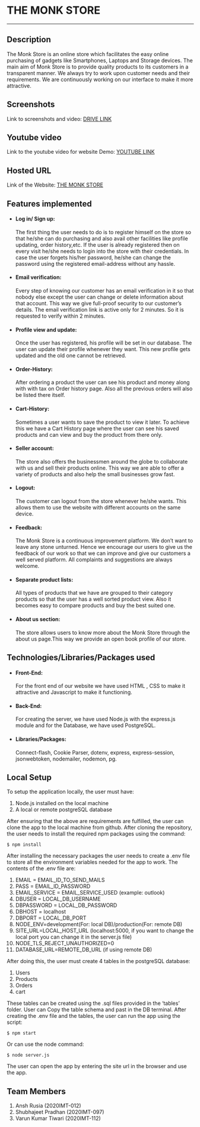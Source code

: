 # THE MONK STORE
---
## Description
The Monk Store is an online store which facilitates the easy online purchasing of gadgets like Smartphones, Laptops and Storage devices. The main aim of Monk Store is to provide quality products to its customers in a transparent manner. We always try to work upon customer needs and their requirements. We are continuously working on our interface to make it more attractive.

## Screenshots
Link to screenshots and video: [DRIVE LINK](https://drive.google.com/drive/folders/1a9aKDEmQS6xDlDykMyMslMFQWDcVYcn_?usp=sharing)

## Youtube video
Link to the youtube video for website Demo: [YOUTUBE LINK](https://youtu.be/BR4GLcENSGM)

## Hosted URL
Link of the Website: [THE MONK STORE](https://webkriti-the-monk-store.herokuapp.com/)

## Features implemented
* #### Log in/ Sign up: 
    The first thing the user needs to do is to register himself on the store so that he/she can do purchasing and also avail other facilities like profile updating, order history,etc. If the user is already registered then on every visit he/she needs to login into the store with their credentials. In case the user forgets his/her password, he/she can change the password using the registered email-address without any hassle.

* #### Email verification:
    Every step of knowing our customer has an email verification in it so that nobody else except the user can change or delete information about that account. This way we give  full-proof security to our customer’s details. The email verification link is active only for 2 minutes. So it is requested to verify within 2 minutes.

* #### Profile view and update:
    Once the user has registered, his profile will be set in our database. The user can update their profile whenever they want. This new profile gets updated and the old one cannot be retrieved. 

* #### Order-History:
    After ordering a product the user can see his product and money along with with tax on Order history page. Also all the previous orders will also be listed there itself.

* #### Cart-History:
    Sometimes a user wants to save the product to view it later. To achieve this we have a Cart History page where the user can see his saved products and can view and buy the product from there only.

* #### Seller account:

    The store also offers the businessmen around the globe to collaborate with us and sell their products online. This way we are able to offer a variety of products and also help the small businesses grow fast.

* #### Logout:
    The customer can logout from the store whenever he/she wants. This allows them to use the website with different accounts on the same device.

* #### Feedback:
    The Monk Store is a continuous improvement platform. We don’t want to leave any stone unturned. Hence we encourage our users to give us the feedback of our work so that we can improve and give our customers a well served platform. All complaints and suggestions are always welcome.  


* #### Separate product lists:
    All types of products that we have are grouped to their category products so that the user has a well sorted product view. Also it becomes easy to compare products and buy the best suited one.

* #### About us section:
    The store allows users to know more about the Monk Store through the about us page.This way we provide an open book profile of our store.

## Technologies/Libraries/Packages used
* #### Front-End: 
    For the front end of our website we have used HTML , CSS to make it attractive and Javascript to make it functioning.


* #### Back-End: 
    For creating the server, we have used Node.js with the express.js module and for the Database, we have used PostgreSQL.


* #### Libraries/Packages:
    Connect-flash, Cookie Parser, dotenv, express, express-session, jsonwebtoken, nodemailer, nodemon, pg.

## Local Setup
To setup the application locally, the user must have:
1. Node.js installed on the local machine
2. A local or remote postgreSQL database

After ensuring that the above are requirements are fulfilled, the user can clone the app to the local machine from github. After cloning the repository, the user needs to install the required npm packages using the command:

`$ npm install`

After installing the necessary packages the user needs to create a .env file to store all the environment variables needed for the app to work. The contents of the .env file are: 
1. EMAIL = EMAIL_ID_TO_SEND_MAILS
2. PASS = EMAIL_ID_PASSWORD
3. EMAIL_SERVICE = EMAIL_SERVICE_USED (example: outlook)
4. DBUSER = LOCAL_DB_USERNAME
5. DBPASSWORD = LOCAL_DB_PASSWORD
6. DBHOST = localhost
7. DBPORT = LOCAL_DB_PORT
8. NODE_ENV=development(For: local DB)/production(For: remote DB)
9. SITE_URL=LOCAL_HOST_URL (localhost:5000, if you want to change the local port you can change it in the server.js file)
10. NODE_TLS_REJECT_UNAUTHORIZED=0
11. DATABASE_URL=REMOTE_DB_URL (if using remote DB)

After doing this, the user must create 4 tables in the postgreSQL database: 
1. Users
2. Products
3. Orders
4. cart

These tables can be created using the .sql files provided in the ‘tables’ folder. User can Copy the table schema and past in the DB terminal.
After creating the .env file and the tables, the user can run the app using the script: 

`$ npm start`

Or can use the node command: 

`$ node server.js`

The user can open the app by entering the site url in the browser and use the app.

## Team Members
1. Ansh Rusia (2020IMT-012)
2. Shubhajeet Pradhan (2020IMT-097)
3. Varun Kumar Tiwari (2020IMT-112)
